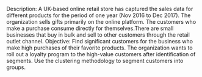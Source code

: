 Description: A UK-based online retail store has captured the sales data for different products for the period of one year (Nov 2016 to Dec 2017). The organization sells gifts primarily on the online platform. The customers who make a purchase consume directly for themselves.There are small businesses that buy in bulk and sell to other customers through the retail outlet channel.
Objective: Find significant customers for the business who make high purchases of their favorite products. The organization wants to roll out a loyalty program to the high-value customers after identification of segments. Use the clustering methodology to segment customers into groups.
